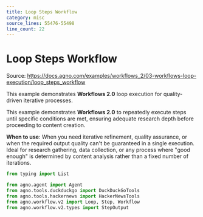 ```yaml
---
title: Loop Steps Workflow
category: misc
source_lines: 55476-55498
line_count: 22
---
```


# Loop Steps Workflow
Source: https://docs.agno.com/examples/workflows_2/03-workflows-loop-execution/loop_steps_workflow

This example demonstrates **Workflows 2.0** loop execution for quality-driven iterative processes.

This example demonstrates **Workflows 2.0** to repeatedly execute steps until specific conditions are met,
ensuring adequate research depth before proceeding to content creation.

**When to use**: When you need iterative refinement, quality assurance, or when the
required output quality can't be guaranteed in a single execution. Ideal for research
gathering, data collection, or any process where "good enough" is determined by content
analysis rather than a fixed number of iterations.

```python loop_steps_workflow.py
from typing import List

from agno.agent import Agent
from agno.tools.duckduckgo import DuckDuckGoTools
from agno.tools.hackernews import HackerNewsTools
from agno.workflow.v2 import Loop, Step, Workflow
from agno.workflow.v2.types import StepOutput

